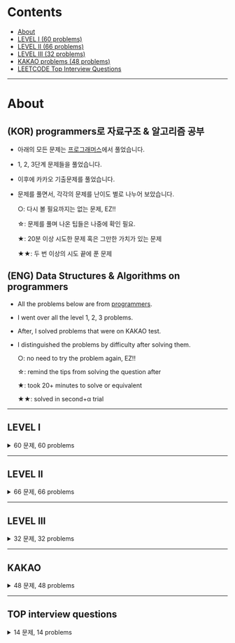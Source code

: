 # Contents
- [About](#about)
- [LEVEL I (60 problems)](#level-i)
- [LEVEL II (66 problems)](#level-ii)
- [LEVEL III (32 problems)](#level-iii)
- [KAKAO problems (48 problems)](#kakao)
- [LEETCODE Top Interview Questions](#top-interview-questions)

---

# About

## (KOR) programmers로 자료구조 & 알고리즘 공부

- 아래의 모든 문제는 [프로그래머스](https://programmers.co.kr/learn/challenges)에서 풀었습니다.
- 1, 2, 3단계 문제들을 풀었습니다.
- 이후에 카카오 기출문제를 풀었습니다.
- 문제를 풀면서, 각각의 문제를 난이도 별로 나누어 보았습니다.

    ○: 다시 볼 필요까지는 없는 문제, EZ!!
    
    ☆: 문제를 풀며 나온 팁들은 나중에 확인 필요.

    ★: 20분 이상 시도한 문제 혹은 그만한 가치가 있는 문제

    ★★: 두 번 이상의 시도 끝에 푼 문제
  
## (ENG) Data Structures & Algorithms on programmers

- All the problems below are from [programmers](https://programmers.co.kr/learn/challenges).
- I went over all the level 1, 2, 3 problems.
- After, I solved problems that were on KAKAO test.
- I distinguished the problems by difficulty after solving them.

    ○: no need to try the problem again, EZ!!

    ☆: remind the tips from solving the question after

    ★: took 20+ minutes to solve or equivalent

    ★★: solved in second+α trial

---

## LEVEL I
<details>
    <summary>60 문제, 60 problems</summary>

- Level I 문제 각각에 대한 저의 풀이 과정과 팁들은 [저의 블로그](https://blog.naver.com/newtechlead/222360084550)를 통해 확인하실 수 있습니다.
- 프로그래머스 레벨 I 문제들은 난이도가 비교적 낮아서, 코멘트 할 내용이 많지는 않았습니다.
- 처음에는 C++로 풀었고, 이후 python으로 다시 풀어보았습니다.
- Every detail about how I solved each problem of Level I are on [my blog](https://blog.naver.com/newtechlead/222360084550) *in Korean*,

    Although I didn't have much to comment for level I problems, because they are easily doable.

- I solved the problems using C++ at first, and for the second shot, I used Python.

| Problem Name | Used Language | Difficulty |
|---|---|---|
|1주차	|Python|	○|
|없는 숫자 더하기 | C++, Python|	○|
|나머지가 1이 되는 수 찾기|Python| ○|
|신고 결과 받기	|Python|	○|
|2주차	|Python|	○|
|4주차	|Python|	○|
|6주차    |Python|	○|
|8주차	|Python|	○|
|숫자 문자열과 영단어	|Python|	○|
|평균 구하기	| C++, Python |	○|
|예산	| C++, Python |	○|
|핸드폰 번호 가리기	| C++, Python |	○|
|x만큼 간격이 있는 n개의 숫자	| C++, Python |	○|
|나누어 떨어지는 숫자 배열	| C++, Python |	○|
|약수의 합	| C++, Python |	○|
|내적	| C++, Python |	○|
|자릿수 더하기 | C++, Python |	○|
|문자열 다루기 기본	| C++, Python |	○|
|문자열 내 p와 y의 개수	| C++, Python |	○|
|콜라츠 추측	| C++, Python |	○|
|짝수와 홀수	| C++, Python |	○|
|시저 암호	| C++, Python |	○|
|소수 만들기	| C++, Python |	○|
|폰켓몬	| C++, Python |	○|
|두 개 뽑아서 더하기 | C++, Python |	☆|
|2016년	| C++, Python |☆|
|k번째 수	| C++, Python |☆|
|이상한 문자 만들기	| C++, Python |	☆|
|두 정수 사이의 합	| C++, Python |	☆|
|같은 숫자는 싫어	| C++, Python |	☆|
|가운데 글자 가져오기	| C++, Python |	☆|
|3진법 뒤집기	| C++, Python |	☆|
|서울에서 김서방 찾기	| C++, Python |	☆|
|문자열 내림차순으로 정리하기	| C++, Python |	☆|
|자연수 뒤집어 배열로 만들기	| C++, Python |	☆|
|정수 제곱근 판별	| C++, Python |	☆|
|문자열 내 마음대로 정렬하기	| C++, Python |	☆|
|키패드 누르기	| C++, Python |	☆|
|제일 작은 수 제거하기	| C++, Python |	☆|
|최대공약수와 최소공배수	| C++, Python |	☆|
|행렬의 덧셈	| C++, Python |	☆|
|하샤드 수	| C++, Python |	☆|
|문자열을 정수로 바꾸기	| C++, Python |	☆|
|로또 최고 순위와 최저 순위	|Python|	☆|
|비밀 지도	|Python|	☆|
|다트 게임	|Python|	☆|
|음양 더하기	|Python|	☆|
|약수의 개수와 덧셈	|Python|	☆|
|실패율	| C++, Python |	★|
|정수 내림차순으로 배치하기	| C++, Python |	★|
|신규 아이디 추천	| C++, Python |	★|
|직사각형 별찍기	| C++, Python |	★|
|체육복	| C++, Python |	★|
|수박수박수박수박수?	| C++, Python |	★|
|같은 숫자는 싫어	| C++, Python |	★|
|문자열 내림차순으로 배치하기	| C++, Python |	★|
|완주하지 못한 선수	| C++, Python |	★|
|크레인 인형뽑기 게임	| C++, Python |	★|
|모의고사	| C++, Python |	★|
|소수 찾기	| C++, Python |	★★|
</details>

---

## LEVEL II
<details>
    <summary>66 문제, 66 problems</summary>

- Level II 문제 각각에 대한 저의 풀이 과정과 팁들은 [제 블로그](https://blog.naver.com/newtechlead/222360905732)를 통해 확인하실 수 있습니다.
- 문제를 여러 번 풀었기 때문에, 각각의 문제에 대해 블로그에 기재된 문제 난이도와 아래 표의 난이도가 다를 수 있습니다. 대부분의 문제는 Python으로 풀이하였습니다.
- Every detail of how I solved each problem of Level I are on [my blog](https://blog.naver.com/newtechlead/222360905732) *in Korean*.
- The difficulty of each problem shown in the blog and the table below might be different because I solved the problems several times. Mostly used Python to solve the problems.

| Problem Name | Used Language | Difficulty|
|---|---|---|
|10주차|python|○|
|주차 요금 계산|python|○|
|n^2 배열 자르기|python|○|
|N개의 최소공배수	|Python| ○|
|더 맵게	|Python| ○|
|9주차	|Python| ○|
|타겟 넘버	|Python| ○|
|기능개발	|C++, Python| ○|
|오픈채팅방	|Python| ○|
|소수 찾기	|Python|○|
|뉴스 클러스터링	|Python|○|
|괄호 변환	|Python|○|
|거리두기 확인하기	|Python|○|
|괄호 회전하기	|Python|○|
|위장	|Python|	○|
|H-index	|Python|	○|
|카펫	|Python|	○|
|영어 끝말잇기	|Python|	○|
|두 개 이하로 다른 비트	|Python|	○|
|삼각 달팽이	|Python|	○|
|큰 수 만들기	|Python|	○|
|주식가격	|Python|	○|
|이진 변환 반복하기	|Python|	○|
|Jaden Case 문자열 만들기	|Python|	○|
|행렬의 곱셈	|Python|	○|
|피보나치 수	|Python|	○|
|최솟값 만들기	|Python|	○|
|최댓값과 최솟값	|Python|	○|
|숫자의 표현	|Python|	○|
|다음 큰 숫자	|Python|	○|
|n진수 게임	|Python|	○|
|올바른 괄호	|Python|	○|
|파일명 정렬	|Python|	○|
|가장 큰 정사각형 찾기	|Python|	○|
|방문 길이	|Python|	○|
|점프와 순간이동	|Python|	○|
|방금그곡	|Python|	○|
|프린터	|C++, Python|○|
|다리를 지나는 트럭	|C++, Python|	○|
|피로도	|Python|	○| <- 완전탐색의 발상이 주효!
|메뉴 리뉴얼	|Python|☆|
|튜플	|Python|☆|
|게임 맵 최단거리	|Python|☆|
|예상 대진표	|Python|	☆|
|배달	|Python|	☆|
|124나라의 숫자	|C++, Python|	☆|
|행렬 테두리 회전하기	|Python| ★|
|수식 최대화	|Python|★|
|프렌즈4블록	|Python|	★|
|구명보트	|Python|	★|
|캐시	|Python|	★|
|쿼드압축 후 개수 세기	|Python|	★★|
|압축	|Python|	★★|
|순위 검색	|Python|★★|
|후보키	|Python|★★|
|전화번호 목록	|Python|★★|
|멀쩡한 사각형	|Python| ★★|
|짝지어 제거하기	|Python| ★★|
|가장 큰 수 |Python| ★★|
|5주차 |Python|★★|
|땅따먹기	|Python|	★★|
|7주차|python|★★|
|빛의 경로 사이클|python|★★|
|문자열 압축	|C++, Python| ★★|
|k진수에서 소수 개수 구하기 | Python | ★★|
|양궁대회 | Python | ★★|
</details>

---

## LEVEL III
<details>
    <summary>32 문제, 32 problems</summary>

- Level III 문제 각각에 대한 저의 풀이 과정과 팁들은 [제 블로그](https://blog.naver.com/newtechlead/222519421366)를 통해 확인하실 수 있습니다.
- 문제를 여러 번 풀었기 때문에, 각각의 문제에 대해 블로그에 기재된 문제 난이도와 아래 표의 난이도가 다를 수 있습니다. 모든 문제는 Python으로 풀이하였습니다.
- Every detail about how I solved each problem of Level I are on [my blog](https://blog.naver.com/newtechlead/222519421366) *in Korean*.
- The difficulty of each problem shown in the blog and the table below might be different because I solved the problems several times. I used Python to solve the problems.

| Problem Name | Used Language | Difficulty|
|---|---|---|
|이중우선순위큐	|Python|	○|
|기지국 설치	|Python|	○|
|2 x n 타일링	|Python|	○|
|등굣길	|Python|	○|
|가장 긴 팰린드롬	|Python|	○|
|최고의 집합	|Python|	○|
|가장 먼 노드	|Python|	○|
|정수 삼각형 | Python|	○|
|디스크 컨트롤러 |Python| ○|
|셔틀버스 | Python | ○|
|하노이의 탑 | Python | ○|
|줄 서는 방법 | Python | ○|
|멀리 뛰기| Python | ○|
|단속카메라| Python | ○|
|베스트앨범| Python | ○|
|스타 수열	|Python|	○|
|추석 트래픽	|Python|	★|
|야근 지수	|Python|	★|
|보석 쇼핑	|Python|	★|
|네트워크	|Python|	★|
|N으로 표현	|Python|	★|
|자물쇠와 열쇠 |Python| ★|
|단어 변환	|Python| ★★|
|순위	|Python| ★★|
|숫자 게임	|Python| ★★|
|다단계 칫솔 판매 |Python| ★★|
|불량 사용자 |Python| ★★|
|거스름돈 |Python| ★★|
|풍선 터트리기 |Python| ★★|
|합승 택시 요금 |Python| ★★|
|입국심사	|Python|Problem Flaw Suspected|
|표 편집 |Python| ★★★|

</details>
    
---

## KAKAO
<details>
    <summary>48 문제, 48 problems</summary>

하루에 한 문제 이상씩 카카오 기출문제를 풀이하였습니다. 시간은 답안 없이 문제를 해결하는 데 걸린 시간입니다.

|Date|Level|Title|Time Used|
|-|-|-|-|
|2/21|lv 1|신고 결과 받기|14 min|
||lv 1|신규 아이디 추천|32 min|
|2/22|lv 1|숫자 문자열과 영단어|10 min|
||lv 1|키패드 누르기|18 min|
||lv 1|크레인 인형뽑기 게임|25 min|
|2/23|lv 1|실패율|18 min|
|2/24|lv 1|[1차] 비밀지도|11 min|
||lv 1|[1차] 다트 게임|∞|
|2/25|lv 2|문자열 압축|27 min|
||lv 2|오픈채팅방|∞|
|2/28|lv A|마법사 상어와 토네이도|2.5 hour|
|3/2|lv 2|괄호 변환|20 min|
||lv 2|메뉴 리뉴얼|18 min|
||lv 2|[1차] 뉴스 클러스터링|35 min|
|3/3|lv 2|거리두기 확인하기|18 min|
||lv 2|수식 최대화|30 min|
||lv 2|튜플|15 min|
||lv 2|순위 검색|∞|
|3/6|lv 2|후보키|19 min|
|3/7|lv 2|[1차] 프렌즈4블록|30 min|
||lv 2|[1차] 캐시|10 min|
||lv 2|[3차] 방금그곡|25 min|
||lv 2|[3차] 압축|15 min|
||lv 2|[3차] 파일명 정렬|15 min|
|3/8|lv 2|[3차] n진수 게임|30 min|
||lv 2|k진수에서 소수 개수 구하기|12 min|
||lv 2|주차 요금 계산|18 min|
|3/9|lv 2|양궁대회|∞|
|4/8|lv 2|양궁대회|60 min|
|4/9|lv 3|[1차] 추석 트래픽|∞|
||lv 3|[1차] 셔틀버스|28 min|
||lv 3|자물쇠와 열쇠|∞|
|4/12|lv 3|표 편집|∞|
||lv 3|보석 쇼핑|20 min|
|4/14|lv 3|불량 사용자|25 min|
||lv 3|합승 택시 요금|70 min|
|4/15|lv 3|경주로 건설|∞|
|4/17|lv 3|광고 삽입|∞|
|/|lv 3|기둥과 보 설치|
|/|lv 3|길 찾기 게임|
|/|lv 3|징검다리 건너기|
|/|lv 3|카드 짝 맞추기|
|/|lv 3|외벽 점검|
|/|lv 3|매칭 점수|
|/|lv 3|블록 이동하기|
|/|lv 3|양과 늑대|
|/|lv 3|파괴되지 않은 건물|
|/|lv 3|사라지는 발판|
    
</details>
    
---

## TOP interview questions
<details>
    <summary>14 문제, 14 problems</summary>
    
    - i did not post solutions that are too easy.
    
|Date|difficulty|problem|again?|
|-|-|-|-|    
|5/7|easy|two sums|no|
||easy|roman to integer|no|    
|5/8|easy|longest common prefix|no|    
||easy|valid parentheses|no|
||easy|merge two sorted lists|no|    
||easy|remove duplicates from sorted array|no|    
||easy|implement strStr()|no|
|5/9|easy|maximum subarray|no|   
||easy|plus one|no|    
||easy|sqrt(x)|no|
||easy|climbing stairs|no|    
|5/10|easy|merge sorted array|no|      
||easy|binary tree inorder traversal|yes|  
|5/11|easy|symmetric tree|yes|   
||easy|maximum depth of binary tree|no|    
|5/12|easy|convert sorted array to binary search tree|yes|
||easy|pascal's triangle|no|    
||easy|best time to buy and sell stock|no|    
||easy|valid palindrome|no|
||easy|single number|yes|    
||easy|linked list cycle|no|    
|5/13|easy|min stack|yes|
||easy|intersection of two linked lists|yes|    
|5/14|easy|majority element|yes|   
||easy|excel sheet column number|yes|   
|5/15|weekly contest|find reslutant array after removing anagrams|no|   
||easy|maximum consecutive floors without special floors|no|   
||medium|largest combination with bitwise and greater than zero|no|   
||medium|count integers in intervals|yes|   
|5/16|easy|reverse bits|yes|   
||easy|number of 1 bits|yes|   
||easy|happy number|no|   
||easy|reverse linked list|no|   
||easy|contains duplicate|no|   
||easy|palindrome linked list|no|   
|5/17|easy|delete node in a linked list|no|   
||easy|valid anagram|no|   
||easy|missing number|no|   
||easy|move zeroes|no|   
||easy|power of three|no|   
||easy|reverse string|no|   
|5/18|easy|intersection of two arrays|no|   
||easy|first unique character in a string|no|   
||easy|fizz buzz|no|   
||medium|add two numbers|no|  
||medium|longest substring without repeating characters|no|  
|5/19|medium|longest palindromic substring|yes|  
||medium|reverse integer|no|  
||medium|string to integer|no|  
||medium|container with most water|yes|  
|5/20|medium|3sum|yes|  
|5/22|medium|percentage of letter in string|no|  
||medium|maximum bags with full capacity inside|no|  
|5/23|medium|letters combinations of phone number|yes|  
|5/24|medium|remove nth node from end of list|yes|  
||medium|||  
||medium|||  
||medium|||  
||medium|||  
||medium|||  
||medium|||  
||medium|||  
||medium|||  
||medium|||  
||medium|||  
||medium|||  
||medium|||  
||medium|||  
||medium|||  
||medium|||  
||medium|||  
||medium|||  
||medium|||  
||medium|||  
||medium|||  
||medium|||  
||medium|||  
||medium|||  
||medium|||  
||medium|||  
||medium|||  
||medium|||  
||medium|||  
||medium|||  
||medium|||  
||medium|||  
||medium|||  
||medium|||  
||medium|||  
||medium|||  
||medium|||  
||medium|||  
||medium|||  
||medium|||  
||medium|||  
||medium|||  
||medium|||  
||medium|||  
||medium|||  
||medium|||  
||medium|||  
||medium|||  
||medium|||  
||medium|||  
||medium|||  
||medium|||  
||medium|||  
||medium|||  
||medium|||  
||medium|||  
||medium|||  
||medium|||  
||medium|||  
||medium|||  
||medium|||  
||medium|||  
||medium|||  
||medium|||  
||medium|||  
||medium|||  
||medium|||  
||medium|||  
||medium|||  
||medium|||  
||medium|||  
||medium|||  
||medium|||  
||medium|||  
||medium|||  
||medium|||  
||medium|||  

</details>

